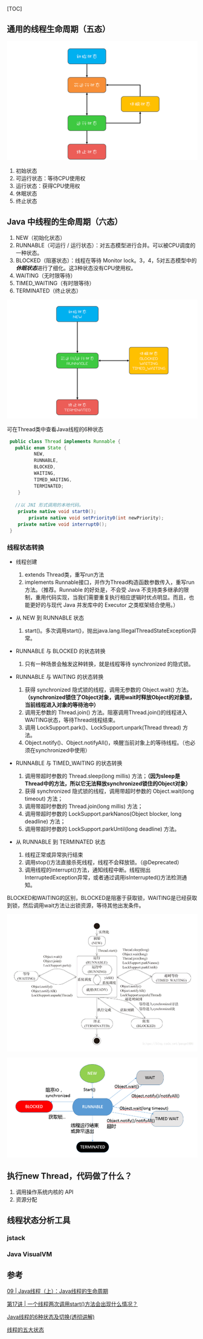 [TOC]

## 通用的线程生命周期（五态）

![通用线程状态转换图——五态模型](../assert/9bbc6fa7fb4d631484aa953626cf6ae5.png)


1. 初始状态
2. 可运行状态：等待CPU使用权
3. 运行状态：获得CPU使用权
4. 休眠状态
5. 终止状态



## Java 中线程的生命周期（六态）

1. NEW（初始化状态）
2. RUNNABLE（可运行 / 运行状态）：对五态模型进行合并。可以被CPU调度的一种状态。
3. BLOCKED（阻塞状态）：线程在等待 Monitor lock。3，4，5对五态模型中的***休眠状态***进行了细化。这3种状态没有CPU使用权。
4. WAITING（无时限等待）
5. TIMED_WAITING（有时限等待）
6. TERMINATED（终止状态）

![3f6c6bf95a6e8627bdf3cb621bbb7f8c](../assert/3f6c6bf95a6e8627bdf3cb621bbb7f8c.png)

可在Thread类中查看Java线程的6种状态
```java
 public class Thread implements Runnable {
   public enum State {
          NEW,
          RUNNABLE,
          BLOCKED,
          WAITING,
          TIMED_WAITING,
          TERMINATED;
    }
   
   //以 JNI 形式调用的本地代码。
    private native void start0();
		private native void setPriority0(int newPriority);
  	private native void interrupt0();   
 }
```



### 线程状态转换

- 线程创建
  1. extends Thread类，重写run方法
  2. implements Runnable接口，并作为Thread构造函数参数传入，重写run方法。（推荐。Runnable 的好处是，不会受 Java 不支持类多继承的限制，重用代码实现，当我们需要重复执行相应逻辑时优点明显。而且，也能更好的与现代 Java 并发库中的 Executor 之类框架结合使用。）



- 从 NEW 到 RUNNABLE 状态
  1. start()。多次调用start()，抛出java.lang.IllegalThreadStateException异常。



- RUNNABLE 与 BLOCKED 的状态转换
  
  1. 只有一种场景会触发这种转换，就是线程等待 synchronized 的隐式锁。
  
  
  
- RUNNABLE 与 WAITING 的状态转换
  1. 获得 synchronized 隐式锁的线程，调用无参数的 Object.wait() 方法。**（synchronized锁住了Object对象，调用wait时释放Object的对象锁，当前线程进入对象的等待池中）**
  2. 调用无参数的 Thread.join() 方法。阻塞调用Thread.join()的线程进入WAITING状态，等待Thread线程结束。
  3. 调用 LockSupport.park()、LockSupport.unpark(Thread thread) 方法。
  4. Object.notify()、Object.notifyAll()，唤醒当前对象上的等待线程。（也必须在synchronized中使用）
  
  
  
- RUNNABLE 与 TIMED_WAITING 的状态转换
  1. 调用带超时参数的 Thread.sleep(long millis) 方法；**（因为sleep是Thread中的方法，所以它无法释放synchronized锁住的Object对象）**
  2. 获得 synchronized 隐式锁的线程，调用带超时参数的 Object.wait(long timeout) 方法；
  3. 调用带超时参数的 Thread.join(long millis) 方法；
  4. 调用带超时参数的 LockSupport.parkNanos(Object blocker, long deadline) 方法；
  5. 调用带超时参数的 LockSupport.parkUntil(long deadline) 方法。
  
  
  
- 从 RUNNABLE 到 TERMINATED 状态

  1. 线程正常或异常执行结束
  2. 调用stop()方法直接杀死线程，线程不会释放锁。（@Deprecated）
  3. 调用线程的interrupt()方法，通知线程中断。线程抛出InterruptedException异常，或者通过调用isInterrupted()方法检测通知。



BLOCKED和WAITING的区别，BLOCKED是阻塞于获取锁，WAITING是已经获取到锁，然后调用wait方法让出锁资源，等待其他出发条件。

![线程状态转换](../assert/949937DB-1B3C-4A43-BBC8-9FDC88E504EF.png)

![](../assert/3169b7ca899afeb0359f132fb77c29dc.png)

## 执行new Thread，代码做了什么？

1. 调用操作系统内核的 API
2. 资源分配

## 线程状态分析工具

### jstack

### Java VisualVM



## 参考

[09 | Java线程（上）：Java线程的生命周期](https://time.geekbang.org/column/article/86366)

[第17讲 | 一个线程两次调用start()方法会出现什么情况？](https://time.geekbang.org/column/article/9103)

[Java线程的6种状态及切换(透彻讲解)](https://blog.csdn.net/pange1991/article/details/53860651/)

[线程的五大状态](https://blog.csdn.net/peter_teng/article/details/10197785)

